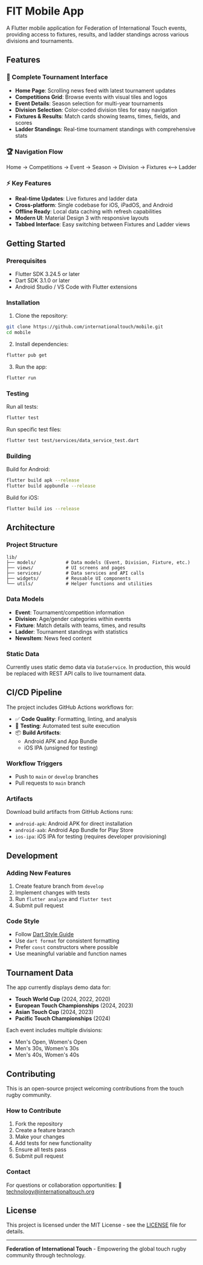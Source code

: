 # FIT Mobile App

A Flutter mobile application for Federation of International Touch events, providing access to fixtures, results, and ladder standings across various divisions and tournaments.

## Features

### 📱 Complete Tournament Interface
- **Home Page**: Scrolling news feed with latest tournament updates
- **Competitions Grid**: Browse events with visual tiles and logos
- **Event Details**: Season selection for multi-year tournaments
- **Division Selection**: Color-coded division tiles for easy navigation
- **Fixtures & Results**: Match cards showing teams, times, fields, and scores
- **Ladder Standings**: Real-time tournament standings with comprehensive stats

### 🏆 Navigation Flow
Home → Competitions → Event → Season → Division → Fixtures ⟷ Ladder

### ⚡ Key Features
- **Real-time Updates**: Live fixtures and ladder data
- **Cross-platform**: Single codebase for iOS, iPadOS, and Android
- **Offline Ready**: Local data caching with refresh capabilities
- **Modern UI**: Material Design 3 with responsive layouts
- **Tabbed Interface**: Easy switching between Fixtures and Ladder views

## Getting Started

### Prerequisites
- Flutter SDK 3.24.5 or later
- Dart SDK 3.1.0 or later
- Android Studio / VS Code with Flutter extensions

### Installation

1. Clone the repository:
```bash
git clone https://github.com/internationaltouch/mobile.git
cd mobile
```

2. Install dependencies:
```bash
flutter pub get
```

3. Run the app:
```bash
flutter run
```

### Testing

Run all tests:
```bash
flutter test
```

Run specific test files:
```bash
flutter test test/services/data_service_test.dart
```

### Building

Build for Android:
```bash
flutter build apk --release
flutter build appbundle --release
```

Build for iOS:
```bash
flutter build ios --release
```

## Architecture

### Project Structure
```
lib/
├── models/           # Data models (Event, Division, Fixture, etc.)
├── views/            # UI screens and pages
├── services/         # Data services and API calls
├── widgets/          # Reusable UI components
└── utils/            # Helper functions and utilities
```

### Data Models
- **Event**: Tournament/competition information
- **Division**: Age/gender categories within events
- **Fixture**: Match details with teams, times, and results
- **Ladder**: Tournament standings with statistics
- **NewsItem**: News feed content

### Static Data
Currently uses static demo data via `DataService`. In production, this would be replaced with REST API calls to live tournament data.

## CI/CD Pipeline

The project includes GitHub Actions workflows for:

- ✅ **Code Quality**: Formatting, linting, and analysis
- 🧪 **Testing**: Automated test suite execution
- 📦 **Build Artifacts**: 
  - Android APK and App Bundle
  - iOS IPA (unsigned for testing)

### Workflow Triggers
- Push to `main` or `develop` branches
- Pull requests to `main` branch

### Artifacts
Download build artifacts from GitHub Actions runs:
- `android-apk`: Android APK for direct installation
- `android-aab`: Android App Bundle for Play Store
- `ios-ipa`: iOS IPA for testing (requires developer provisioning)

## Development

### Adding New Features
1. Create feature branch from `develop`
2. Implement changes with tests
3. Run `flutter analyze` and `flutter test`
4. Submit pull request

### Code Style
- Follow [Dart Style Guide](https://dart.dev/guides/language/effective-dart/style)
- Use `dart format` for consistent formatting
- Prefer `const` constructors where possible
- Use meaningful variable and function names

## Tournament Data

The app currently displays demo data for:
- **Touch World Cup** (2024, 2022, 2020)
- **European Touch Championships** (2024, 2023)
- **Asian Touch Cup** (2024, 2023)
- **Pacific Touch Championships** (2024)

Each event includes multiple divisions:
- Men's Open, Women's Open
- Men's 30s, Women's 30s
- Men's 40s, Women's 40s

## Contributing

This is an open-source project welcoming contributions from the touch rugby community.

### How to Contribute
1. Fork the repository
2. Create a feature branch
3. Make your changes
4. Add tests for new functionality
5. Ensure all tests pass
6. Submit pull request

### Contact
For questions or collaboration opportunities:
📧 [technology@internationaltouch.org](mailto:technology@internationaltouch.org)

## License

This project is licensed under the MIT License - see the [LICENSE](LICENSE) file for details.

---

**Federation of International Touch** - Empowering the global touch rugby community through technology.